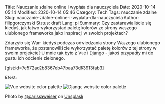 Title: Nauczanie zdalne online i wypłata dla nauczyciela
Date: 2020-10-14 05:14
Modified: 2020-10-14 05:46
Category: Tech
Tags: nauczanie zdalne
Slug: nauczanie-zdalne-online-i-wyplata-dla-nauczyciela
Author: filipgorczynski
Status: draft
Lang: pl
Summary: Czy zastanawialiście się kiedyś, jak łatwo wykorzystać paletę kolorów ze strony waszego ulubionego frameworka jako inspiracji w swoich projektach?

Zdarzyło się Wam kiedyś podczas odwiedzania strony Waszego ulubionego frameworka, że postanowiliście wykorzystać paletę kolorów z tej strony w swoim projekcie? U mnie tak było z Vue i Django - jakoś przypadły mi do gustu ich odcienie zielonego.

[gist:id=7e572ad2b8367eb47baa73d83913fab3]

Efekt:

![Vue website color palette](https://blog.filipgorczynski.me/2020/10/14/vue.png)
![Django website color palette](https://blog.filipgorczynski.me/2020/10/14/django.png)

<div class="unsplash-featured">
    <span>
        Photo by <a href="https://unsplash.com/@carissaweiser?utm_source=unsplash&utm_medium=referral&utm_content=creditCopyText">@carissaweiser</a> on 
        <a href="https://unsplash.com/photos/oPI3Oxj_cEw?utm_source=unsplash&utm_medium=referral&utm_content=creditCopyText">Unsplash</a>
    </span>
</div>